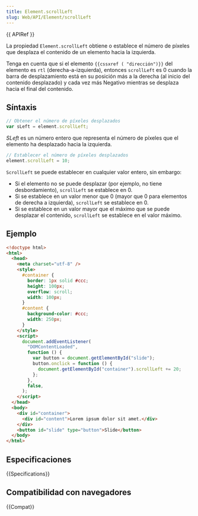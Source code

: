 ```yaml
---
title: Element.scrollLeft
slug: Web/API/Element/scrollLeft
---
```


{{ APIRef }}

La propiedad `Element.scrollLeft` obtiene o establece el número de píxeles que desplaza el contenido de un elemento hacia la izquierda.

Tenga en cuenta que si el elemento `{{cssxref ( "dirección")}}` del elemento es `rtl` (derecha-a-izquierda), entonces `scrollLeft` es 0 cuando la barra de desplazamiento está en su posición más a la derecha (al inicio del contenido desplazado) y cada vez más Negativo mientras se desplaza hacia el final del contenido.

## Síntaxis

```js
// Obtener el número de píxeles desplazados
var sLeft = element.scrollLeft;
```

_SLeft_ es un número entero que representa el número de píxeles que el elemento ha desplazado hacia la izquierda.

```js
// Establecer el número de píxeles desplazados
element.scrollLeft = 10;
```

`ScrollLeft` se puede establecer en cualquier valor entero, sin embargo:

- Si el elemento no se puede desplazar (por ejemplo, no tiene desbordamiento), `scrollLeft` se establece en 0.
- Si se establece en un valor menor que 0 (mayor que 0 para elementos de derecha a izquierda), `scrollLeft` se establece en 0.
- Si se establece en un valor mayor que el máximo que se puede desplazar el contenido, `scrollLeft` se establece en el valor máximo.

## Ejemplo

```html
<!doctype html>
<html>
  <head>
    <meta charset="utf-8" />
    <style>
      #container {
        border: 1px solid #ccc;
        height: 100px;
        overflow: scroll;
        width: 100px;
      }
      #content {
        background-color: #ccc;
        width: 250px;
      }
    </style>
    <script>
      document.addEventListener(
        "DOMContentLoaded",
        function () {
          var button = document.getElementById("slide");
          button.onclick = function () {
            document.getElementById("container").scrollLeft += 20;
          };
        },
        false,
      );
    </script>
  </head>
  <body>
    <div id="container">
      <div id="content">Lorem ipsum dolor sit amet.</div>
    </div>
    <button id="slide" type="button">Slide</button>
  </body>
</html>
```

## Especificaciones

{{Specifications}}

## Compatibilidad con navegadores

{{Compat}}
